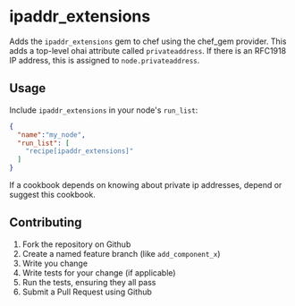 ipaddr_extensions
=================

Adds the `ipaddr_extensions` gem to chef using the chef_gem provider. This adds a
top-level ohai attribute called `privateaddress`. If there is an RFC1918 IP address,
this is assigned to `node.privateaddress`.

## Usage

Include `ipaddr_extensions` in your node's `run_list`:

```json
{
  "name":"my_node",
  "run_list": [
    "recipe[ipaddr_extensions]"
  ]
}
```

If a cookbook depends on knowing about private ip addresses, depend or suggest this cookbook.

## Contributing

1. Fork the repository on Github
2. Create a named feature branch (like `add_component_x`)
3. Write you change
4. Write tests for your change (if applicable)
5. Run the tests, ensuring they all pass
6. Submit a Pull Request using Github
